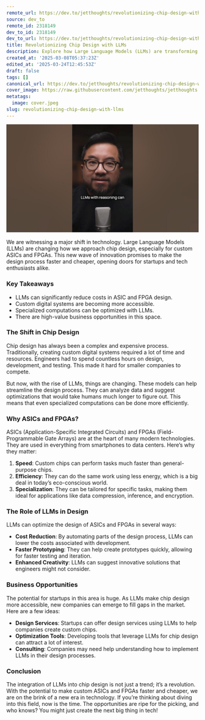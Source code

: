 ```yaml
---
remote_url: https://dev.to/jetthoughts/revolutionizing-chip-design-with-llms-686
source: dev_to
remote_id: 2318149
dev_to_id: 2318149
dev_to_url: https://dev.to/jetthoughts/revolutionizing-chip-design-with-llms-686
title: Revolutionizing Chip Design with LLMs
description: Explore how Large Language Models (LLMs) are transforming chip design, making custom ASICs and FPGAs faster and cheaper. Discover the business opportunities in this evolving landscape.
created_at: '2025-03-08T05:37:23Z'
edited_at: '2025-03-24T12:45:53Z'
draft: false
tags: []
canonical_url: https://dev.to/jetthoughts/revolutionizing-chip-design-with-llms-686
cover_image: https://raw.githubusercontent.com/jetthoughts/jetthoughts.github.io/master/content/blog/revolutionizing-chip-design-with-llms/cover.jpeg
metatags:
  image: cover.jpeg
slug: revolutionizing-chip-design-with-llms
---
```

[![Revolutionizing Chip Design with LLMs](file_0.jpg)](https://www.youtube.com/watch?v=ZgQPB0qpk2A)

We are witnessing a major shift in technology. Large Language Models (LLMs) are changing how we approach chip design, especially for custom ASICs and FPGAs. This new wave of innovation promises to make the design process faster and cheaper, opening doors for startups and tech enthusiasts alike.

### Key Takeaways

*   LLMs can significantly reduce costs in ASIC and FPGA design.
*   Custom digital systems are becoming more accessible.
*   Specialized computations can be optimized with LLMs.
*   There are high-value business opportunities in this space.

### The Shift in Chip Design

Chip design has always been a complex and expensive process. Traditionally, creating custom digital systems required a lot of time and resources. Engineers had to spend countless hours on design, development, and testing. This made it hard for smaller companies to compete.

But now, with the rise of LLMs, things are changing. These models can help streamline the design process. They can analyze data and suggest optimizations that would take humans much longer to figure out. This means that even specialized computations can be done more efficiently.

### Why ASICs and FPGAs?

ASICs (Application-Specific Integrated Circuits) and FPGAs (Field-Programmable Gate Arrays) are at the heart of many modern technologies. They are used in everything from smartphones to data centers. Here’s why they matter:

1.  **Speed**: Custom chips can perform tasks much faster than general-purpose chips.
2.  **Efficiency**: They can do the same work using less energy, which is a big deal in today’s eco-conscious world.
3.  **Specialization**: They can be tailored for specific tasks, making them ideal for applications like data compression, inference, and encryption.

### The Role of LLMs in Design

LLMs can optimize the design of ASICs and FPGAs in several ways:

*   **Cost Reduction**: By automating parts of the design process, LLMs can lower the costs associated with development.
*   **Faster Prototyping**: They can help create prototypes quickly, allowing for faster testing and iteration.
*   **Enhanced Creativity**: LLMs can suggest innovative solutions that engineers might not consider.

### Business Opportunities

The potential for startups in this area is huge. As LLMs make chip design more accessible, new companies can emerge to fill gaps in the market. Here are a few ideas:

*   **Design Services**: Startups can offer design services using LLMs to help companies create custom chips.
*   **Optimization Tools**: Developing tools that leverage LLMs for chip design can attract a lot of interest.
*   **Consulting**: Companies may need help understanding how to implement LLMs in their design processes.

### Conclusion

The integration of LLMs into chip design is not just a trend; it’s a revolution. With the potential to make custom ASICs and FPGAs faster and cheaper, we are on the brink of a new era in technology. If you’re thinking about diving into this field, now is the time. The opportunities are ripe for the picking, and who knows? You might just create the next big thing in tech!
